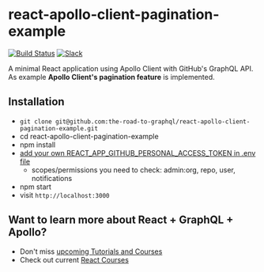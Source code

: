 # react-apollo-client-pagination-example

[![Build Status](https://travis-ci.org/the-road-to-graphql/react-apollo-client-pagination-example.svg?branch=master)](https://travis-ci.org/the-road-to-graphql/react-apollo-client-pagination-example) [![Slack](https://slack-the-road-to-learn-react.wieruch.com/badge.svg)](https://slack-the-road-to-learn-react.wieruch.com/)

A minimal React application using Apollo Client with GitHub's GraphQL API. As example **Apollo Client's pagination feature** is implemented.

## Installation

* `git clone git@github.com:the-road-to-graphql/react-apollo-client-pagination-example.git`
* cd react-apollo-client-pagination-example
* npm install
* [add your own REACT_APP_GITHUB_PERSONAL_ACCESS_TOKEN in .env file](https://help.github.com/articles/creating-a-personal-access-token-for-the-command-line/)
  * scopes/permissions you need to check: admin:org, repo, user, notifications
* npm start
* visit `http://localhost:3000`

## Want to learn more about React + GraphQL + Apollo?

* Don't miss [upcoming Tutorials and Courses](https://www.getrevue.co/profile/rwieruch)
* Check out current [React Courses](https://roadtoreact.com)
